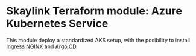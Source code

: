 # Skaylink Terraform module: Azure Kubernetes Service

This module deploy a standardized AKS setup, with the posibility to install [Ingress NGINX](https://kubernetes.github.io/ingress-nginx/) and [Argo CD](https://argoproj.github.io/cd)